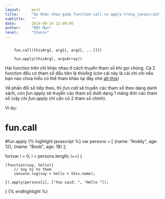 ```yaml
---
layout:     post
title:      "Sự khác nhau giữa function call vs apply trong javascript"
subtitle:   ""
date:       2014-09-24 12:00:00
author:     "Mặt Mụn"
level:		"Chunin"
---
```


<code>
	fun.call(thisArg[, arg1[, arg2[, ...]]])
</code>

<code>
	fun.apply(thisArg[, argsArray])
</code>

Hai function trên chỉ khác nhau ở cách truyền tham số khi gọi chúng.
Cả 2 function đều có tham số đầu tiên là *thisArg* (còn cái này là cái chi chi nếu bạn nào chưa hiểu có thể tham khảo tại đây nhé <a href="http://bjorn.tipling.com/all-this">all-this</a>)

Về phần đối số tiếp theo, thì *fun.call* sẽ truyền các tham số theo dạng danh sách, còn *fun.apply* sẽ truyền các tham số dưới dạng 1 mảng đơn các tham số (vậy chi *fun.apply* chỉ cần có 2 tham số chính).

Ví dụ:

# fun.call
<script src="https://gist.github.com/ninja-saigon/c98448dee975cbd1202d.js"></script>

#fun.apply
{% highlight javascript %}
var persons = [
	{name: "Anddy", age: 12},
	{name: "Boob", age: 18}
];

for(var i = 0; i < persons.length; i++) {
	
	(function(say, hello){
		// Say hi to them
		console.log(say + hello + this.name);
	
	}).apply(persons[i], ["You said: ", "Hello "]);
}
{% endhighlight %}
